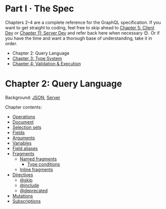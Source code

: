 # Part I · The Spec

Chapters 2–4 are a complete reference for the GraphQL specification. If you want to get straight to coding, feel free to skip ahead to [Chapter 5: Client Dev](../client/index.md) or [Chapter 11: Server Dev](../server/index.md) and refer back here when necessary 😊. Or if you have the time and want a thorough base of understanding, take it in order.

* Chapter 2: Query Language
* [Chapter 3: Type System](type-system/index.md)
* [Chapter 4: Validation & Execution](validation-and-execution/index.md)

# Chapter 2: Query Language

Background: [JSON](../background/json.md), [Server](../background/server.md)

Chapter contents:

* [Operations](operations.md)
* [Document](document.md)
* [Selection sets](selection-sets.md)
* [Fields](fields.md)
* [Arguments](arguments.md)
* [Variables](variables.md)
* [Field aliases](field-aliases.md)
* [Fragments](fragments.md)
  * [Named fragments](fragments.md#named-fragments)
    * [Type conditions](fragments.md#type-conditions)
  * [Inline fragments](fragments.md#inline-fragments)
* [Directives](directives.md)
  * [@skip](directives.md#@skip)
  * [@include](directives.md#@include)
  * [@deprecated](directives.md#@deprecated)
* [Mutations](mutations.md)
* [Subscriptions](subscriptions.md)

